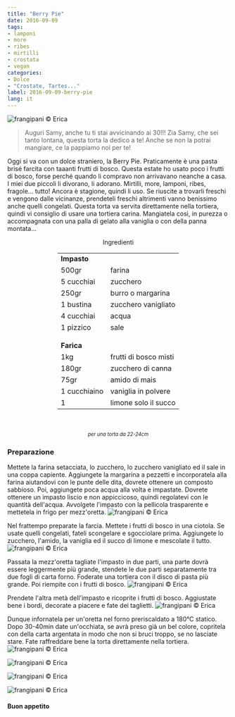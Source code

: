 ```yaml
---
title: "Berry Pie"
date: 2016-09-09
tags:
- lamponi
- more
- ribes
- mirtilli
- crostata
- vegan
categories:
- Dolce
- "Crostate, Tartes..."
label: 2016-09-09-berry-pie
lang: it
---
```

![](../2016-09-09-berry-pie/header.jpg "frangipani © Erica")

> Auguri Samy, anche tu ti stai avvicinando ai 30!!! Zia Samy, che sei tanto lontana, questa torta la dedico a te! Anche se non la potrai mangiare, ce la pappiamo noi per te!

Oggi si va con un dolce straniero, la Berry Pie. Praticamente è una pasta brisé farcita con taaanti frutti di bosco. Questa estate ho usato poco i frutti di bosco, forse perché quando li compravo non arrivavano neanche a casa. I miei due piccoli li divorano, li adorano. Mirtilli, more, lamponi, ribes, fragole... tutto! Ancora è stagione, quindi li uso. Se riuscite a trovarli freschi e vengono dalle vicinanze, prendeteli freschi altrimenti vanno benissimo anche quelli congelati. Questa torta va servita direttamente nella tortiera, quindi vi consiglio di usare una tortiera carina. Mangiatela così, in purezza o accompagnata con una palla di gelato alla vaniglia o con della panna montata... 
 

<div id="wrapper" style="text-align: center">
  <div id="yourdiv" style="display: inline-block;">
    <div class="ingredients">
      <div class="ingredients-title">Ingredienti</div>
      <table>
        <tbody>
          <tr>
            <td colspan="2"><b>Impasto</b></td>
          </tr>
          <tr>
            <td>500gr</td>
            <td>farina</td>
          </tr>
          <tr>
            <td>5 cucchiai</td>
            <td>zucchero</td>
          </tr>
          <tr>
            <td>250gr</td>
            <td>burro o margarina</td>
          </tr>
          <tr>
            <td>1 bustina</td>
            <td>zucchero vanigliato</td>
          </tr>
          <tr>
            <td>4 cucchiai</td>
            <td>acqua</td>
          </tr>
          <tr>
            <td>1 pizzico</td>
            <td>sale</td>
          </tr>
          <tr style="height: 15px;"></tr>
          <tr>          
            <td colspan="2"><b>Farica</b></td>
          </tr>
          <tr>
            <td>1kg</td>
            <td>frutti di bosco misti</td>
          </tr>
          <tr>
            <td>180gr</td>
            <td>zucchero di canna</td>
          </tr>
          <tr>
            <td>75gr</td>
            <td>amido di mais</td>
          </tr>
          <tr>
            <td>1 cucchiaino</td>
            <td>vaniglia in polvere</td>
          </tr>
          <tr>
            <td>1</td>
            <td>limone solo il succo</td>    
          </tr>
        </tbody>
      </table>
      <br></br>
      <i class="pull-right" style="font-size: 80%;">per una torta da 22-24cm</i>
    </div>
  </div>
</div>


<h3>
  <font color="grey">
    <i class="fa-solid fa-gears"></i>
  </font> Preparazione
</h3>

Mettete la farina setacciata, lo zucchero, lo zucchero vanigliato ed il sale in una coppa capiente. Aggiungete la margarina a pezzetti e incorporatela alla farina aiutandovi con le punte delle dita, dovrete ottenere un composto sabbioso. Poi, aggiungete poca acqua alla volta e impastate. Dovrete ottenere un impasto liscio e non appiccicoso, quindi regolatevi con le quantità dell'acqua. Avvolgete l'impasto con la pellicola trasparente e mettetela in frigo per mezz'oretta.
![](../2016-09-09-berry-pie/impasto.jpg "frangipani © Erica")

Nel frattempo preparate la farcia. Mettete i frutti di bosco in una ciotola. Se usate quelli congelati, fateli scongelare e sgocciolare prima. Aggiungete lo zucchero, l'amido, la vaniglia ed il succo di limone e mescolate il tutto.
![](../2016-09-09-berry-pie/fruttidibosco.jpg "frangipani © Erica")

Passata la mezz'oretta tagliate l'impasto in due parti, una parte dovrà essere leggermente più grande, stendete le due parti separatamente tra due fogli di carta forno. Foderate una tortiera con il disco di pasta più grande. Poi riempite con i frutti di bosco.
![](../2016-09-09-berry-pie/farcire.jpg "frangipani © Erica")

Prendete l'altra metà dell'impasto e ricoprite i frutti di bosco. Aggiustate bene i bordi, decorate a piacere e fate dei taglietti.
![](../2016-09-09-berry-pie/teglia.jpg "frangipani © Erica")

Dunque infornatela per un'oretta nel forno preriscaldato a 180°C statico. Dopo 30-40min date un'occhiata, se avrà preso già un bel colore, copritela con della carta argentata in modo che non si bruci troppo, se no lasciate stare. Fate raffreddare bene la torta direttamente nella tortiera. 
![](../2016-09-09-berry-pie/risultato1.jpg "frangipani © Erica")

![](../2016-09-09-berry-pie/risultato2.jpg "frangipani © Erica")

![](../2016-09-09-berry-pie/risultato3.jpg "frangipani © Erica")

![](../2016-09-09-berry-pie/risultato4.jpg "frangipani © Erica")

<h4>Buon appetito
  <font color="red">
    <i class="fa-regular fa-face-smile"></i>
  </font>
</h4>
